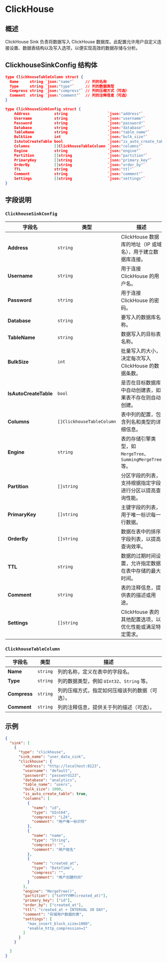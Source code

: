 ClickHouse
=====
## 概述
ClickHouse Sink 负责将数据写入 ClickHouse 数据库。此配置允许用户自定义连接设置、数据表结构以及写入选项，以便实现高效的数据存储与分析。

## ClickhouseSinkConfig 结构体
```json
type ClickhouseTableColumn struct {
  Name     string `json:"name"`     // 列的名称
  Type     string `json:"type"`     // 列的数据类型
  Compress string `json:"compress"` // 列的压缩方式（可选）
  Comment  string `json:"comment"`  // 列的注释信息（可选）
}

type ClickhouseSinkConfig struct {
	Address           string                  `json:"address"`
	Username          string                  `json:"username"`
	Password          string                  `json:"password"`
	Database          string                  `json:"database"`
	TableName         string                  `json:"table_name"`
	BulkSize          int                     `json:"bulk_size"`
	IsAutoCreateTable bool                    `json:"is_auto_create_table"`
	Columns           []ClickhouseTableColumn `json:"columns"`
	Engine            string                  `json:"engine"`
	Partition         []string                `json:"partition"`
	PrimaryKey        []string                `json:"primary_key"`
	OrderBy           []string                `json:"order_by"`
	TTL               string                  `json:"ttl"`
	Comment           string                  `json:"comment"`
	Settings          []string                `json:"settings"`
}
```

## 字段说明
### `ClickhouseSinkConfig`

| 字段名               | 类型                       | 描述                                                                 |
|---------------------|----------------------------|----------------------------------------------------------------------|
| **Address**         | `string`                   | ClickHouse 数据库的地址（IP 或域名），用于建立数据库连接。            |
| **Username**        | `string`                   | 用于连接 ClickHouse 的用户名。                                      |
| **Password**        | `string`                   | 用于连接 ClickHouse 的密码。                                        |
| **Database**        | `string`                   | 要写入的数据库名称。                                                |
| **TableName**       | `string`                   | 数据写入的目标表名称。                                              |
| **BulkSize**        | `int`                      | 批量写入的大小，决定每次写入 ClickHouse 的数据条数。                |
| **IsAutoCreateTable** | `bool`                   | 是否在目标数据库中自动创建表，如果表不存在则自动创建。              |
| **Columns**         | `[]ClickhouseTableColumn`  | 表中列的配置，包含列名和类型的详细信息。                           |
| **Engine**          | `string`                   | 表的存储引擎类型，如 `MergeTree`、`SummingMergeTree` 等。           |
| **Partition**       | `[]string`                 | 分区字段的列表，支持根据指定字段进行分区以提高查询性能。            |
| **PrimaryKey**      | `[]string`                 | 主键字段的列表，用于唯一标识每一行数据。                            |
| **OrderBy**         | `[]string`                 | 数据在表中的排序字段列表，以提高查询效率。                         |
| **TTL**             | `string`                   | 数据的过期时间设置，允许指定数据在表中存储的最大时间。              |
| **Comment**         | `string`                   | 表的注释信息，提供表的描述或用途。                                  |
| **Settings**        | `[]string`                 | ClickHouse 表的其他配置选项，以优化性能或满足特定需求。            |


### `ClickhouseTableColumn`

| 字段名    | 类型     | 描述                                  |
|-----------|----------|---------------------------------------|
| **Name**  | `string` | 列的名称，定义在表中的字段名。       |
| **Type**  | `string` | 列的数据类型，例如 `UInt32`、`String` 等。 |
| **Compress** | `string` | 列的压缩方式，指定如何压缩该列的数据（可选）。 |
| **Comment** | `string` | 列的注释信息，提供关于列的描述（可选）。 |


## 示例
```json
{
  "sink": [
    {
      "type": "clickhouse",
      "sink_name": "user_data_sink",
      "clickhouse": {
        "address": "http://localhost:8123",
        "username": "default",
        "password": "password123",
        "database": "analytics",
        "table_name": "users",
        "bulk_size": 1000,
        "is_auto_create_table": true,
        "columns": [
          {
            "name": "id",
            "type": "UInt64",
            "compress": "LZ4",
            "comment": "用户唯一标识符"
          },
          {
            "name": "name",
            "type": "String",
            "compress": "",
            "comment": "用户姓名"
          },
          {
            "name": "created_at",
            "type": "DateTime",
            "compress": "",
            "comment": "用户创建时间"
          }
        ],
        "engine": "MergeTree()",
        "partition": ["toYYYYMM(created_at)"],
        "primary_key": ["id"],
        "order_by": ["created_at"],
        "ttl": "created_at + INTERVAL 30 DAY",
        "comment": "存储用户数据的表",
        "settings": [
          "max_insert_block_size=1000",
          "enable_http_compression=1"
        ]
      }
    }

  ]
}

```